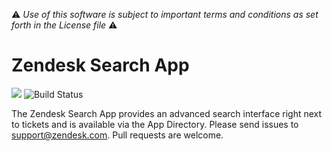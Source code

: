 :warning: *Use of this software is subject to important terms and conditions as set forth in the License file* :warning: 

# Zendesk Search App

![](https://samson.zende.sk/projects/search_app/stages/production.svg?token=84457be797bb7a1e00d1f57575d5112a)
![Build Status](https://travis-ci.com/zendesk/search_app.svg?token=VWF2awggx12xywZPsJnW&branch=master)

The Zendesk Search App provides an advanced search interface right next to tickets and is available via the App Directory. Please send issues to [support@zendesk.com](mailto:support@zendesk.com). Pull requests are welcome.
